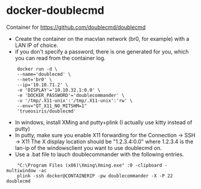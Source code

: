 # docker-doublecmd
Container for https://github.com/doublecmd/doublecmd

- Create the container on the macvlan network (br0, for example) with a LAN IP of choice.
- if you don't specify a password, there is one generated for you, which you can read from the container log.

```
    docker run -d \
    --name='doublecmd' \
    --net='br0' \
    --ip='10.10.71.2' \
    -e 'DISPLAY'='10.10.32.1:0.0' \
    -e 'DOCKER_PASSWORD'='doublecommander' \
    -v '/tmp/.X11-unix':'/tmp/.X11-unix':'rw' \
    --env="QT_X11_NO_MITSHM=1" 
    'trueosiris/doublecmd'
```

- In windows, install XMing and putty+plink (I actually use kitty instead of putty)
- In putty, make sure you enable X11 forwarding for the Connection -> SSH -> X11
  The X display location should be "1.2.3.4:0.0" where 1.2.3.4 is the lan-ip of the windowsclient you want to use doublecmd on.
- Use a .bat file to lauch doublecommander with the following entries.
```
    "C:\Program Files (x86)\Xming\Xming.exe" :0 -clipboard -multiwindow -ac
    plink -ssh docker@CONTAINERIP -pw doublecommander -X -P 22 doublecmd
```
